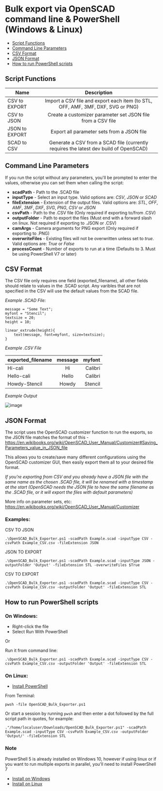 # Bulk export via OpenSCAD command line & PowerShell (Windows & Linux)

- [Script Functions](#script-functions)
- [Command Line Parameters](#command-line-parameters)
- [CSV Format](#csv-format)
- [JSON Format](#json-format)
- [How to run PowerShell scripts](#how-to-run-powershell-scripts)

## Script Functions

| Name          | Description                                                                            |
| --------------|:--------------------------------------------------------------------------------------:|
| CSV to EXPORT | Import a CSV file and export each item (to STL, OFF, AMF, 3MF, DXF, SVG or PNG)        |
| CSV to JSON   | Create a customizer parameter set JSON file from a CSV file                            |
| JSON to EXPORT| Export all parameter sets from a JSON file                                             |
| SCAD to CSV   | Generate a CSV from a SCAD file (currently requires the latest dev build of OpenSCAD)  |

## Command Line Parameters

If you run the script without any parameters, you'll be prompted to enter the values, otherwise you can set them when calling the script:

* __scadPath__ - Path to the .SCAD file
* __inputType__ - Select an input type. Valid options are: _CSV_, _JSON_ or _SCAD_
* __fileExtension__ - Extension of the output files. Valid options are: _STL_, _OFF_, _AMF_, _3MF_, _DXF_, _SVG_, _PNG_, _CSV_ or _JSON_
* __csvPath__ - Path to the .CSV file (Only required if exporting to/from .CSV)
* __outputFolder__ - Path to export the files (Must end with a forward slash on linux. Not required if exporting to .JSON or .CSV)
* __camArgs__ - Camera arguments for PNG export (Only required if exporting to .PNG)
* __overwriteFiles__ - Existing files will not be overwritten unless set to _true_. Valid options are: _True_ or _False_
* __processCount__ - Number of exports to run at a time (Defaults to 3. Must be using PowerShell V7 or later)

## CSV Format

The CSV file only requires one field (exported_filename), all other fields should relate to values in the .SCAD script. Any varibles that are not specified in the CSV will use the default values from the SCAD file.

_Example .SCAD File:_

    message = "Some Text";
    myfont = "Stencil";
    textsize = 20;
    height = 10;

    linear_extrude(height){
        text(message, font=myfont, size=textsize);
    }

_Example .CSV File_

| exported_filename | message   | myfont  |
| ------------------|:---------:| -------:|
| Hi-cali           | Hi        | Calibri |
| Hello-cali        | Hello     | Calibri |
| Howdy-Stencil     | Howdy     | Stencil |

_Example Output_

![image](https://user-images.githubusercontent.com/50000826/140439376-16148446-163c-4ac3-9986-237b54ac9945.png)

## JSON Format

The script uses the OpenSCAD customizer function to run the exports, so the JSON file matches the format of this - https://en.wikibooks.org/wiki/OpenSCAD_User_Manual/Customizer#Saving_Parameters_value_in_JSON_file

This allows you to create/save many different configurations using the OpenSCAD customizer GUI, then easily export them all to your desired file format.

_If you're exporting from CSV and you already have a JSON file with the same name as the chosen .SCAD file, it will be renamed with a timestamp at the start (OpenSCAD needs the JSON file to have the same filename as the .SCAD file, or it will export the files with default parameters)_

More info on parameter sets, etc: https://en.wikibooks.org/wiki/OpenSCAD_User_Manual/Customizer

### Examples:

CSV TO JSON

    .\OpenSCAD_Bulk_Exporter.ps1 -scadPath Example.scad -inputType CSV -csvPath Example_CSV.csv -fileExtension JSON

JSON TO EXPORT

    .\OpenSCAD_Bulk_Exporter.ps1 -scadPath Example.scad -inputType JSON -outputFolder 'Output' -fileExtension STL -overwriteFiles $True

CSV TO EXPORT

    .\OpenSCAD_Bulk_Exporter.ps1 -scadPath Example.scad -inputType CSV -csvPath Example_CSV.csv -outputFolder 'Output' -fileExtension STL

## How to run PowerShell scripts

### On Windows:
* Right-click the file
* Select Run With PowerShell

Or

Run it from command line:

    .\OpenSCAD_Bulk_Exporter.ps1 -scadPath Example.scad -inputType CSV -csvPath Example_CSV.csv -outputFolder 'Output' -fileExtension STL

### On Linux:
* [Install PowerShell](https://docs.microsoft.com/en-us/powershell/scripting/install/installing-powershell-on-linux?view=powershell-7.2)

From Terminal:

    pwsh -file OpenSCAD_Bulk_Exporter.ps1

Or start a session by running ```pwsh``` and then enter a dot followed by the full script path in quotes, for example:

    ."/home/localuser/Downloads/OpenSCAD_Bulk_Exporter.ps1" -scadPath Example.scad -inputType CSV -csvPath Example_CSV.csv -outputFolder 'Output/' -fileExtension STL

### Note

PowerShell 5 is already installed on Windows 10, however if using linux or if you want to run multiple exports in parallel, you'll need to install PowerShell 7
* [Install on Windows](https://docs.microsoft.com/en-us/powershell/scripting/install/installing-powershell-on-windows?view=powershell-7.1#msi)
* [Install on Linux](https://docs.microsoft.com/en-us/powershell/scripting/install/installing-powershell-on-linux?view=powershell-7.2)
